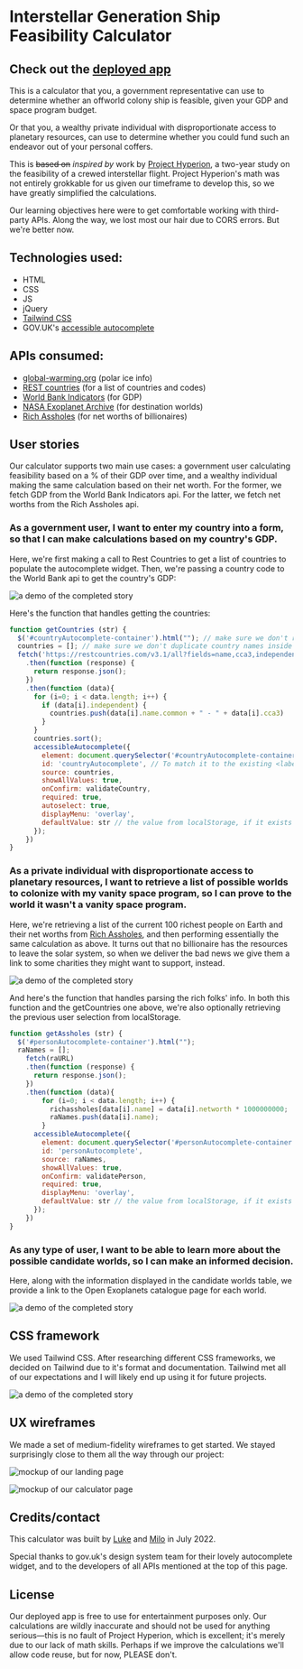 # Interstellar Generation Ship Feasibility Calculator

## Check out the [deployed app](https://lshillman.github.io/generation-ship-calculator/)

This is a calculator that you, a government representative can use to determine whether an offworld colony ship is feasible, given your GDP and space program budget.

Or that you, a wealthy private individual with disproportionate access to planetary resources, can use to determine whether you could fund such an endeavor out of your personal coffers.

This is ~~based on~~ _inspired by_ work by [Project Hyperion](https://en.wikipedia.org/wiki/Project_Hyperion_(interstellar)), a two-year study on the feasibility of a crewed interstellar flight. Project Hyperion's math was not entirely grokkable for us given our timeframe to develop this, so we have greatly simplified the calculations.

Our learning objectives here were to get comfortable working with third-party APIs. Along the way, we lost most our hair due to CORS errors. But we're better now.


## Technologies used:

* HTML
* CSS
* JS
* jQuery
* [Tailwind CSS](https://tailwindcss.com/)
* GOV.UK's [accessible autocomplete](https://github.com/alphagov/accessible-autocomplete)

## APIs consumed:
* [global-warming.org](https://global-warming.org/) (polar ice info)
* [REST countries](https://restcountries.com/) (for a list of countries and codes)
* [World Bank Indicators](https://datahelpdesk.worldbank.org/knowledgebase/articles/898581-api-basic-call-structures) (for GDP)
* [NASA Exoplanet Archive](https://exoplanetarchive.ipac.caltech.edu/docs/program_interfaces.html) (for destination worlds)
* [Rich Assholes](https://richassholes.ml/) (for net worths of billionaires)

## User stories

Our calculator supports two main use cases: a government user calculating feasibility based on a % of their GDP over time, and a wealthy individual making the same calculation based on their net worth. For the former, we fetch GDP from the World Bank Indicators api. For the latter, we fetch net worths from the Rich Assholes api.

### As a government user, I want to enter my country into a form, so that I can make calculations based on my country's GDP.
Here, we're first making a call to Rest Countries to get a list of countries to populate the autocomplete widget. Then, we're passing a country code to the World Bank api to get the country's GDP:

![a demo of the completed story](./assets/readme/gs-country.gif)

Here's the function that handles getting the countries:
````javascript
function getCountries (str) {
  $('#countryAutocomplete-container').html(""); // make sure we don't render two autocompletes after getting stuff from localStorage
  countries = []; // make sure we don't duplicate country names inside the list after loading localStorage
  fetch('https://restcountries.com/v3.1/all?fields=name,cca3,independent')
    .then(function (response) {
      return response.json();
    })
    .then(function (data){
      for (i=0; i < data.length; i++) {
        if (data[i].independent) {
          countries.push(data[i].name.common + " - " + data[i].cca3)
        }
      }
      countries.sort();
      accessibleAutocomplete({
        element: document.querySelector('#countryAutocomplete-container'),
        id: 'countryAutocomplete', // To match it to the existing <label>.
        source: countries,
        showAllValues: true,
        onConfirm: validateCountry,
        required: true,
        autoselect: true,
        displayMenu: 'overlay',
        defaultValue: str // the value from localStorage, if it exists
      });
    })
}
````

### As a private individual with disproportionate access to planetary resources, I want to retrieve a list of possible worlds to colonize with my vanity space program, so I can prove to the world it wasn't a vanity space program.
Here, we're retrieving a list of the current 100 richest people on Earth and their net worths from [Rich Assholes](https://richassholes.ml/), and then performing essentially the same calculation as above. It turns out that no billionaire has the resources to leave the solar system, so when we deliver the bad news we give them a link to some charities they might want to support, instead.

![a demo of the completed story](./assets/readme/gs-individual.gif)

And here's the function that handles parsing the rich folks' info. In both this function and the getCountries one above, we're also optionally retrieving the previous user selection from localStorage.

````javascript
function getAssholes (str) {
  $('#personAutocomplete-container').html("");
  raNames = [];
    fetch(raURL)
    .then(function (response) {
      return response.json();
    })
    .then(function (data){
        for (i=0; i < data.length; i++) {
          richassholes[data[i].name] = data[i].networth * 1000000000;
          raNames.push(data[i].name);
        }
      accessibleAutocomplete({
        element: document.querySelector('#personAutocomplete-container'),
        id: 'personAutocomplete',
        source: raNames,
        showAllValues: true,
        onConfirm: validatePerson,
        required: true,
        displayMenu: 'overlay',
        defaultValue: str // the value from localStorage, if it exists
      });
    })
}
````

### As any type of user, I want to be able to learn more about the possible candidate worlds, so I can make an informed decision.

Here, along with the information displayed in the candidate worlds table, we provide a link to the Open Exoplanets catalogue page for each world.

![a demo of the completed story](./assets/readme/gs-learnmore.gif)

## CSS framework

We used Tailwind CSS. After researching different CSS frameworks, we decided on Tailwind due to it's format and documentation. Tailwind met all of our expectations and I will likely end up using it for future projects. 

![a demo of the completed story](./assets/readme/gs-responsive-behavior.gif)


## UX wireframes

We made a set of medium-fidelity wireframes to get started. We stayed surprisingly close to them all the way through our project:

![mockup of our landing page](./assets/readme/landing.png)

![mockup of our calculator page](./assets/readme/table.png)


## Credits/contact

This calculator was built by [Luke](https://github.com/lshillman) and [Milo](https://github.com/MiloCOLO) in July 2022.

Special thanks to gov.uk's design system team for their lovely autocomplete widget, and to the developers of all APIs mentioned at the top of this page.


## License

Our deployed app is free to use for entertainment purposes only. Our calculations are wildly inaccurate and should not be used for anything serious—this is no fault of Project Hyperion, which is excellent; it's merely due to our lack of math skills. Perhaps if we improve the calculations we'll allow code reuse, but for now, PLEASE don't.